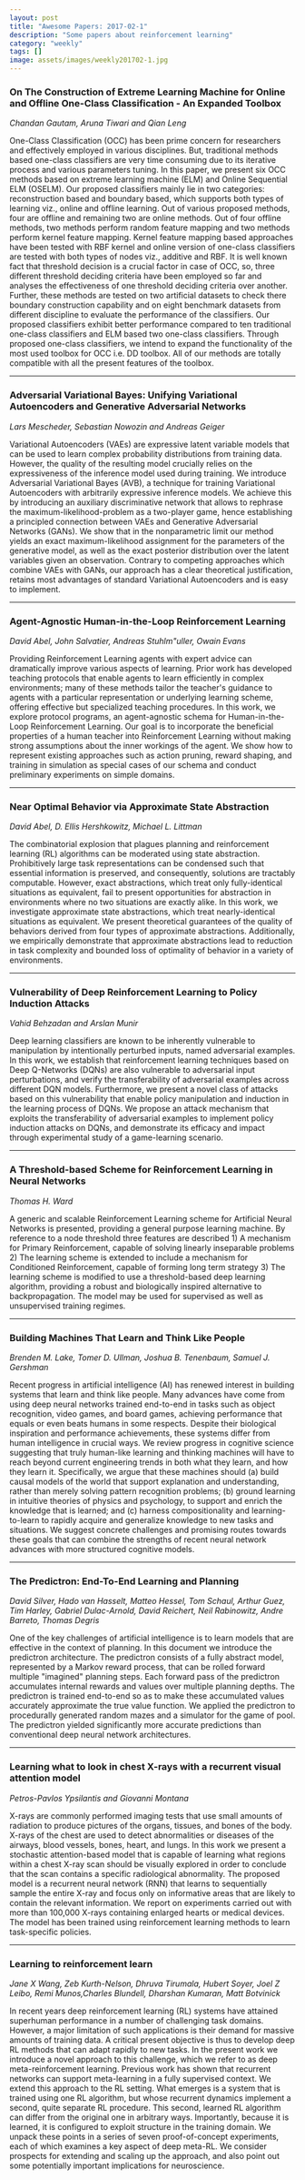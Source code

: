 ```yaml
---
layout: post
title: "Awesome Papers: 2017-02-1"
description: "Some papers about reinforcement learning"
category: "weekly"
tags: []
image: assets/images/weekly201702-1.jpg
---
```

### On The Construction of Extreme Learning Machine for Online and Offline One-Class Classification - An Expanded Toolbox 

*Chandan Gautam, Aruna Tiwari and Qian Leng* 

One-Class Classification (OCC) has been prime concern for researchers and 
effectively employed in various disciplines. But, traditional methods based 
one-class classifiers are very time consuming due to its iterative process and 
various parameters tuning. In this paper, we present six OCC methods based on 
extreme learning machine (ELM) and Online Sequential ELM (OSELM). Our proposed 
classifiers mainly lie in two categories: reconstruction based and boundary 
based, which supports both types of learning viz., online and offline learning. 
Out of various proposed methods, four are offline and remaining two are online 
methods. Out of four offline methods, two methods perform random feature 
mapping and two methods perform kernel feature mapping. Kernel feature mapping 
based approaches have been tested with RBF kernel and online version of 
one-class classifiers are tested with both types of nodes viz., additive and 
RBF. It is well known fact that threshold decision is a crucial factor in case 
of OCC, so, three different threshold deciding criteria have been employed so 
far and analyses the effectiveness of one threshold deciding criteria over 
another. Further, these methods are tested on two artificial datasets to check 
there boundary construction capability and on eight benchmark datasets from 
different discipline to evaluate the performance of the classifiers. Our 
proposed classifiers exhibit better performance compared to ten traditional 
one-class classifiers and ELM based two one-class classifiers. Through proposed 
one-class classifiers, we intend to expand the functionality of the most used 
toolbox for OCC i.e. DD toolbox. All of our methods are totally compatible with 
all the present features of the toolbox. 

---

### Adversarial Variational Bayes: Unifying Variational Autoencoders and Generative Adversarial Networks 

*Lars Mescheder, Sebastian Nowozin and Andreas Geiger* 

Variational Autoencoders (VAEs) are expressive latent variable models that 
can be used to learn complex probability distributions from training data. 
However, the quality of the resulting model crucially relies on the 
expressiveness of the inference model used during training. We introduce 
Adversarial Variational Bayes (AVB), a technique for training Variational 
Autoencoders with arbitrarily expressive inference models. We achieve this by 
introducing an auxiliary discriminative network that allows to rephrase the 
maximum-likelihood-problem as a two-player game, hence establishing a 
principled connection between VAEs and Generative Adversarial Networks (GANs). 
We show that in the nonparametric limit our method yields an exact 
maximum-likelihood assignment for the parameters of the generative model, as 
well as the exact posterior distribution over the latent variables given an 
observation. Contrary to competing approaches which combine VAEs with GANs, our 
approach has a clear theoretical justification, retains most advantages of 
standard Variational Autoencoders and is easy to implement. 

---

### Agent-Agnostic Human-in-the-Loop Reinforcement Learning 

*David Abel, John Salvatier, Andreas Stuhlm\"uller, Owain Evans* 

Providing Reinforcement Learning agents with expert advice can dramatically 
improve various aspects of learning. Prior work has developed teaching 
protocols that enable agents to learn efficiently in complex environments; many 
of these methods tailor the teacher's guidance to agents with a particular 
representation or underlying learning scheme, offering effective but 
specialized teaching procedures. In this work, we explore protocol programs, an 
agent-agnostic schema for Human-in-the-Loop Reinforcement Learning. Our goal is 
to incorporate the beneficial properties of a human teacher into Reinforcement 
Learning without making strong assumptions about the inner workings of the 
agent. We show how to represent existing approaches such as action pruning, 
reward shaping, and training in simulation as special cases of our schema and 
conduct preliminary experiments on simple domains. 

---

### Near Optimal Behavior via Approximate State Abstraction 

*David Abel, D. Ellis Hershkowitz, Michael L. Littman* 

The combinatorial explosion that plagues planning and reinforcement learning 
(RL) algorithms can be moderated using state abstraction. Prohibitively large 
task representations can be condensed such that essential information is 
preserved, and consequently, solutions are tractably computable. However, exact 
abstractions, which treat only fully-identical situations as equivalent, fail 
to present opportunities for abstraction in environments where no two 
situations are exactly alike. In this work, we investigate approximate state 
abstractions, which treat nearly-identical situations as equivalent. We present 
theoretical guarantees of the quality of behaviors derived from four types of 
approximate abstractions. Additionally, we empirically demonstrate that 
approximate abstractions lead to reduction in task complexity and bounded loss 
of optimality of behavior in a variety of environments. 

---

### Vulnerability of Deep Reinforcement Learning to Policy Induction Attacks 

*Vahid Behzadan and Arslan Munir* 

Deep learning classifiers are known to be inherently vulnerable to 
manipulation by intentionally perturbed inputs, named adversarial examples. In 
this work, we establish that reinforcement learning techniques based on Deep 
Q-Networks (DQNs) are also vulnerable to adversarial input perturbations, and 
verify the transferability of adversarial examples across different DQN models. 
Furthermore, we present a novel class of attacks based on this vulnerability 
that enable policy manipulation and induction in the learning process of DQNs. 
We propose an attack mechanism that exploits the transferability of adversarial 
examples to implement policy induction attacks on DQNs, and demonstrate its 
efficacy and impact through experimental study of a game-learning scenario. 

---

### A Threshold-based Scheme for Reinforcement Learning in Neural Networks

*Thomas H. Ward*

A generic and scalable Reinforcement Learning scheme for Artificial Neural Networks is presented, providing a general purpose learning machine. By reference to a node threshold three features are described 1) A mechanism for Primary Reinforcement, capable of solving linearly inseparable problems 2) The learning scheme is extended to include a mechanism for Conditioned Reinforcement, capable of forming long term strategy 3) The learning scheme is modified to use a threshold-based deep learning algorithm, providing a robust and biologically inspired alternative to backpropagation. The model may be used for supervised as well as unsupervised training regimes.

---

### Building Machines That Learn and Think Like People

*Brenden M. Lake, Tomer D. Ullman, Joshua B. Tenenbaum, Samuel J. Gershman*

Recent progress in artificial intelligence (AI) has renewed interest in building systems that learn and think like people. Many advances have come from using deep neural networks trained end-to-end in tasks such as object recognition, video games, and board games, achieving performance that equals or even beats humans in some respects. Despite their biological inspiration and performance achievements, these systems differ from human intelligence in crucial ways. We review progress in cognitive science suggesting that truly human-like learning and thinking machines will have to reach beyond current engineering trends in both what they learn, and how they learn it. Specifically, we argue that these machines should (a) build causal models of the world that support explanation and understanding, rather than merely solving pattern recognition problems; (b) ground learning in intuitive theories of physics and psychology, to support and enrich the knowledge that is learned; and (c) harness compositionality and learning-to-learn to rapidly acquire and generalize knowledge to new tasks and situations. We suggest concrete challenges and promising routes towards these goals that can combine the strengths of recent neural network advances with more structured cognitive models.

---

### The Predictron: End-To-End Learning and Planning

*David Silver, Hado van Hasselt, Matteo Hessel, Tom Schaul, Arthur Guez, Tim Harley, Gabriel Dulac-Arnold, David Reichert, Neil Rabinowitz, Andre Barreto, Thomas Degris*

One of the key challenges of artificial intelligence is to learn models that are effective in the context of planning. In this document we introduce the predictron architecture. The predictron consists of a fully abstract model, represented by a Markov reward process, that can be rolled forward multiple "imagined" planning steps. Each forward pass of the predictron accumulates internal rewards and values over multiple planning depths. The predictron is trained end-to-end so as to make these accumulated values accurately approximate the true value function. We applied the predictron to procedurally generated random mazes and a simulator for the game of pool. The predictron yielded significantly more accurate predictions than conventional deep neural network architectures.

---

### Learning what to look in chest X-rays with a recurrent visual attention model 

*Petros-Pavlos Ypsilantis and Giovanni Montana*

X-rays are commonly performed imaging tests that use small amounts of 
radiation to produce pictures of the organs, tissues, and bones of the body. 
X-rays of the chest are used to detect abnormalities or diseases of the 
airways, blood vessels, bones, heart, and lungs. In this work we present a 
stochastic attention-based model that is capable of learning what regions 
within a chest X-ray scan should be visually explored in order to conclude that 
the scan contains a specific radiological abnormality. The proposed model is a 
recurrent neural network (RNN) that learns to sequentially sample the entire 
X-ray and focus only on informative areas that are likely to contain the 
relevant information. We report on experiments carried out with more than 
100,000 X-rays containing enlarged hearts or medical devices. The model has 
been trained using reinforcement learning methods to learn task-specific 
policies. 

---

### Learning to reinforcement learn

*Jane X Wang, Zeb Kurth-Nelson, Dhruva Tirumala, Hubert Soyer, Joel Z Leibo, Remi Munos,Charles Blundell, Dharshan Kumaran, Matt Botvinick*

In recent years deep reinforcement learning (RL) systems have attained superhuman performance in a number of challenging task domains. However, a major limitation of such applications is their demand for massive amounts of training data. A critical present objective is thus to develop deep RL methods that can adapt rapidly to new tasks. In the present work we introduce a novel approach to this challenge, which we refer to as deep meta-reinforcement learning. Previous work has shown that recurrent networks can support meta-learning in a fully supervised context. We extend this approach to the RL setting. What emerges is a system that is trained using one RL algorithm, but whose recurrent dynamics implement a second, quite separate RL procedure. This second, learned RL algorithm can differ from the original one in arbitrary ways. Importantly, because it is learned, it is configured to exploit structure in the training domain. We unpack these points in a series of seven proof-of-concept experiments, each of which examines a key aspect of deep meta-RL. We consider prospects for extending and scaling up the approach, and also point out some potentially important implications for neuroscience.
